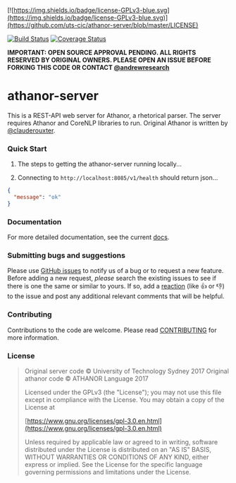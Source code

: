 [![https://img.shields.io/badge/license-GPLv3-blue.svg](https://img.shields.io/badge/license-GPLv3-blue.svg)](https://github.com/uts-cic/athanor-server/blob/master/LICENSE)

[![Build Status](https://travis-ci.org/uts-cic/athanor-server.svg?branch=master)](https://travis-ci.org/uts-cic/athanor-server)
[![Coverage Status](https://coveralls.io/repos/github/uts-cic/athanor-server/badge.svg?branch=master)](https://coveralls.io/github/uts-cic/athanor-server?branch=master)

**IMPORTANT: OPEN SOURCE APPROVAL PENDING. ALL RIGHTS RESERVED BY ORIGINAL OWNERS. PLEASE OPEN AN ISSUE BEFORE FORKING THIS CODE OR CONTACT [@andrewresearch](http://GitHub.com/andrewresearch)**

# athanor-server

This is a REST-API web server for Athanor, a rhetorical parser. The server requires Athanor and CoreNLP libraries to run. Original Athanor is written by [@clauderouxter](https://github.com/orgs/uts-cic/people/clauderouxster).


### Quick Start

1. The steps to getting the athanor-server running locally...

2. Connecting to ```http://localhost:8085/v1/health``` should return json...

```json
{
  "message": "ok"
}
```

### Documentation

For more detailed documentation, see the current [docs](//).

### Submitting bugs and suggestions

Please use [GitHub issues](../../issues) to notify us of a bug or to request a new feature. Before adding a new request, *please* search the existing issues to see if there is one the same or similar to yours. If so, add a [reaction](//github.com/blog/2119-add-reactions-to-pull-requests-issues-and-comments) (like :+1: or :-1:) to the issue and post any additional relevant comments that will be helpful.

### Contributing

Contributions to the code are welcome. Please read [CONTRIBUTING](CONTRIBUTING.md) for more information.

### License

 > Original server code &copy; University of Technology Sydney 2017
 > Original athanor code &copy; ATHANOR Language 2017
 >
   > Licensed under the GPLv3 (the "License"); you may not use this file except in compliance with the License. You may obtain a copy of the License at
   >
   > [https://www.gnu.org/licenses/gpl-3.0.en.html](https://www.gnu.org/licenses/gpl-3.0.en.html)
   >
   > Unless required by applicable law or agreed to in writing, software distributed under the License is distributed on an "AS IS" BASIS, WITHOUT WARRANTIES OR CONDITIONS OF ANY KIND, either express or implied. See the License for the specific language governing permissions and limitations under the License.
